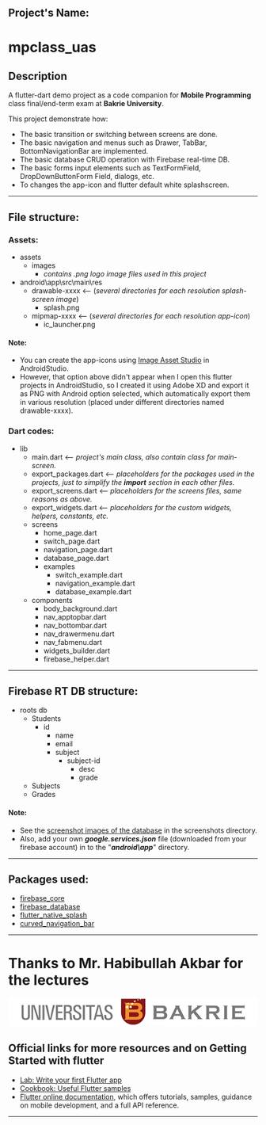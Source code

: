 ## **Project's Name:**
# mpclass_uas

## **Description**
A flutter-dart demo project as a code companion for **Mobile Programming** class final/end-term exam at **Bakrie University**.

This project demonstrate how:
- The basic transition or switching between screens are done.
- The basic navigation and menus such as Drawer, TabBar, BottomNavigationBar are implemented.
- The basic database CRUD operation with Firebase real-time DB.
- The basic forms input elements such as TextFormField, DropDownButtonForm Field, dialogs, etc.
- To changes the app-icon and flutter default white splashscreen.
---
## **File structure:**
### Assets:
  - assets
    - images
      - *contains .png logo image files used in this project*
  - android\app\src\main\res
    - drawable-xxxx    <-- (*several directories for each resolution splash-screen image*) 
      - splash.png
    - mipmap-xxxx    <-- (*several directories for each resolution app-icon*) 
      - ic_launcher.png
#### Note:  
- You can create the app-icons using [Image Asset Studio](https://developer.android.com/studio/write/image-asset-studio) in AndroidStudio.
- However, that option above didn't appear when I open this flutter projects in AndroidStudio, so I created it using Adobe XD and export it as PNG with Android option selected, which automatically export them in various resolution (placed under different directories named drawable-xxxx).

### Dart codes:
  - lib
    - main.dart    <-- *project's main class, also contain class for main-screen.*
    - export_packages.dart    <-- *placeholders for the packages used in the projects, just to simplify the **import** section in each other files.*
    - export_screens.dart     <-- *placeholders for the screens files, same reasons as above.*
    - export_widgets.dart     <-- *placeholders for the custom widgets, helpers, constants, etc.*
    - screens
      - home_page.dart
      - switch_page.dart
      - navigation_page.dart
      - database_page.dart
      - examples
        - switch_example.dart
        - navigation_example.dart
        - database_example.dart
    - components
      - body_background.dart
      - nav_apptopbar.dart
      - nav_bottombar.dart
      - nav_drawermenu.dart
      - nav_fabmenu.dart
      - widgets_builder.dart
      - firebase_helper.dart
---
## **Firebase RT DB structure:**
  - roots db
    - Students
      - id
        - name
        - email
        - subject
          - subject-id
            - desc
            - grade
    - Subjects
    - Grades
#### Note:  
- See the [screenshot images of the database](../screenshots/database/) in the screenshots directory.
- Also, add your own ***google.services.json*** file (downloaded from your firebase account) in to the "***android\app***" directory. 
---
## **Packages used:**
  - [firebase_core](https://pub.dev/packages/firebase_core)
  - [firebase_database](https://pub.dev/packages/firebase_database)
  - [flutter_native_splash](https://pub.dev/packages/flutter_native_splash)
  - [curved_navigation_bar](https://pub.dev/packages/curved_navigation_bar)
---
# Thanks to Mr. Habibullah Akbar for the lectures

![UB banner](assets/images/Logo_UB_Tengah.png)

## **Official links for more resources and on Getting Started with flutter**
- [Lab: Write your first Flutter app](https://flutter.dev/docs/get-started/codelab)
- [Cookbook: Useful Flutter samples](https://flutter.dev/docs/cookbook)
- [Flutter online documentation](https://flutter.dev/docs), which offers tutorials, samples, guidance on mobile development, and a full API reference.
---
